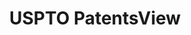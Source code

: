 ---
bigquery: https://console.cloud.google.com/bigquery?p=patents-public-data&d=patentsview&page=dataset
citation: Attribution should be given to PatentsView for use, distribution, or derivative
  works.
code: https://github.com/CSSIP-AIR/PatentsView-Code-Snippets/
contributors: USPTO
cost: None
description: 'PatentsView includes US patent data including raw data (summaries, applications,
  pregrant applications), disambugations of inventors and assignees, and inventor
  gender estimates.  Also foreign priority data, # of figures and sheets, and government
  interest statements.'
documentation: https://patentsview.org/query/builder-faqs
last_edit: 04/11/2022, 15:48:38
location: https://patentsview.org/
maintained_by: USPTO
record_creation_timestamp: 12/2/2020 17:20:46
schema_fields:
- disamb_assignee_id_20181127
- disamb_inventor_id_20201229
- deceased
- sequence
- disamb_inventor_id_20200331
- field_id
- level_two
- lapse_of_patent
- _371_date
- state
- disamb_assignee_id_20190312
- text
- ipc_class
- latlong
- disamb_assignee_id_20190820
- level_three
- ipc_version_indicator
- classification_data_source
- latitude
- dependent
- county_fips
- exemplary
- subclass
- male_flag
- title
- longitude
- subgroup_id
- disamb_inventor_id_20170307
- rawinventor_id
- doctype
- reldocno
- mainclass_id
- name_last
- disamb_inventor_id_20191231
- role
- level_one
- organization_id
- classification_status
- country
- group
- _102_date
- disamb_inventor_id_20171226
- disclaimer_date
- field_title
- section_id
- lawyer_id
- f102_date
- rawassignee_id
- rule_47
- withdrawn
- action_date
- section
- disamb_assignee_id_20200630
- disamb_inventor_id_20181127
- status
- length
- publication_number
- disamb_inventor_id_20171003
- sector_title
- state_fips
- gi_statement
- rawlocation_id
- series_code
- abstract
- county
- term_extension
- assignee_id
- doc_type
- num
- number
- term_grant
- subsection_id
- male
- disamb_inventor_id_20191008
- num_claims
- disamb_inventor_id_20200630
- num_figures
- disamb_inventor_id_20170808
- id
- disamb_assignee_id_20200331
- disamb_inventor_id_20200929
- symbol_position
- rel_id
- country_transformed
- attribution_status
- type
- filename
- disamb_assignee_id_20200929
- organization
- contract_award_number
- subclass_id
- date
- variety
- application_id
- classification_value
- disamb_inventor_id_20190312
- num_sheets
- citation_id
- subcategory_id
- designation
- relkind
- category
- location_id
- lname
- f371_date
- city
- term_disclaimer
- fname
- subgroup
- name_first
- disamb_assignee_id_20191008
- latin_name
- disamb_inventor_id_20180528
- name
- kind
- classification_level
- patent_id
- disamb_assignee_id_20191231
- disamb_inventor_id_20190820
- uuid
- inventor_id
- applicant_type
- main_group
- group_id
- category_id
shortname: patentsview
tags:
- disambiguation
- United States
- gender
terms_of_use: Creative Commons Attribution 4.0 International License.
timeframe: 1963-1999
title: USPTO PatentsView
uuid: cf1780b1-e265-4e49-8d1d-83b9cfe0fd9a
---